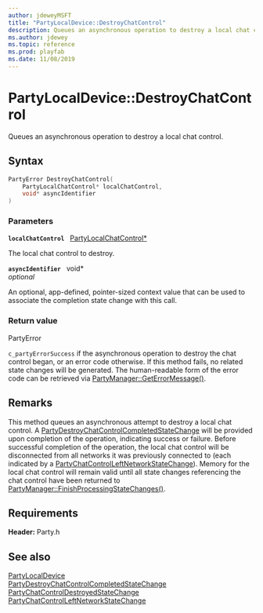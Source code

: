 ```yaml
---
author: jdeweyMSFT
title: "PartyLocalDevice::DestroyChatControl"
description: Queues an asynchronous operation to destroy a local chat control.
ms.author: jdewey
ms.topic: reference
ms.prod: playfab
ms.date: 11/08/2019
---
```


# PartyLocalDevice::DestroyChatControl  

Queues an asynchronous operation to destroy a local chat control.  

## Syntax  
  
```cpp
PartyError DestroyChatControl(  
    PartyLocalChatControl* localChatControl,  
    void* asyncIdentifier  
)  
```  
  
### Parameters  
  
**`localChatControl`** &nbsp; [PartyLocalChatControl*](../../PartyLocalChatControl/partylocalchatcontrol.md)  
  
The local chat control to destroy.  
  
**`asyncIdentifier`** &nbsp; void*  
*optional*  
  
An optional, app-defined, pointer-sized context value that can be used to associate the completion state change with this call.  
  
  
### Return value  
PartyError
  
```c_partyErrorSuccess``` if the asynchronous operation to destroy the chat control began, or an error code otherwise. If this method fails, no related state changes will be generated. The human-readable form of the error code can be retrieved via [PartyManager::GetErrorMessage()](../../PartyManager/methods/partymanager_geterrormessage.md).
  
## Remarks  
  
This method queues an asynchronous attempt to destroy a local chat control. A [PartyDestroyChatControlCompletedStateChange](../../../structs/partydestroychatcontrolcompletedstatechange.md) will be provided upon completion of the operation, indicating success or failure. Before successful completion of the operation, the local chat control will be disconnected from all networks it was previously connected to (each indicated by a [PartyChatControlLeftNetworkStateChange](../../../structs/partychatcontrolleftnetworkstatechange.md)). Memory for the local chat control will remain valid until all state changes referencing the chat control have been returned to [PartyManager::FinishProcessingStateChanges()](../../PartyManager/methods/partymanager_finishprocessingstatechanges.md).
  
## Requirements  
  
**Header:** Party.h
  
## See also  
[PartyLocalDevice](../partylocaldevice.md)  
[PartyDestroyChatControlCompletedStateChange](../../../structs/partydestroychatcontrolcompletedstatechange.md)  
[PartyChatControlDestroyedStateChange](../../../structs/partychatcontroldestroyedstatechange.md)  
[PartyChatControlLeftNetworkStateChange](../../../structs/partychatcontrolleftnetworkstatechange.md)
  
  
